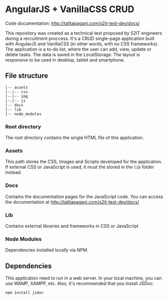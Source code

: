 # AngularJS + VanillaCSS CRUD
Code documentation: http://talitapagani.com/s2it-test-dev/docs/

This repository was created as a technical test proposed by S2IT engineers during a recruitment proccess.
It's a CRUD single-page application built with AngularJS and VanillaCSS (in other words, with no CSS frameworks). The application is a to-do list, where the user can add, view, update or delete tasks. The data is saved in the LocalStorage. The layout is responsive to be used in desktop, tablet and smartphone.

## File structure
```
|-- assets
|--|-- css
|--|-- img
|--|-- js
|-- docs
|-- lib
|-- node_modules
```

### Root directory
The root directory contains the single HTML file of this application.

### Assets
This path stores the CSS, Images and Scripts developed for the application. If external CSS or JavaScript is used, it must the stored in the `lib` folder instead.

### Docs
Contains the documentation pages for the JavaScript code. You can access the documentation at http://talitapagani.com/s2it-test-dev/docs/

### Lib
Contains external libraries and frameworks in CSS or JavaScript

### Node Modules
Dependencies installed locally via NPM.

## Dependencies
This application need to run in a web server. In your local machine, you can use WAMP, XAMPP, etc. Also, it's recommended that you install JSDoc:
```
npm install jsdoc
```